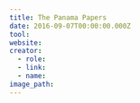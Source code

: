 ```yaml
---
title: The Panama Papers
date: 2016-09-07T00:00:00.000Z
tool:
website:
creator:
  - role:
  - link:
  - name:
image_path:
---
```

